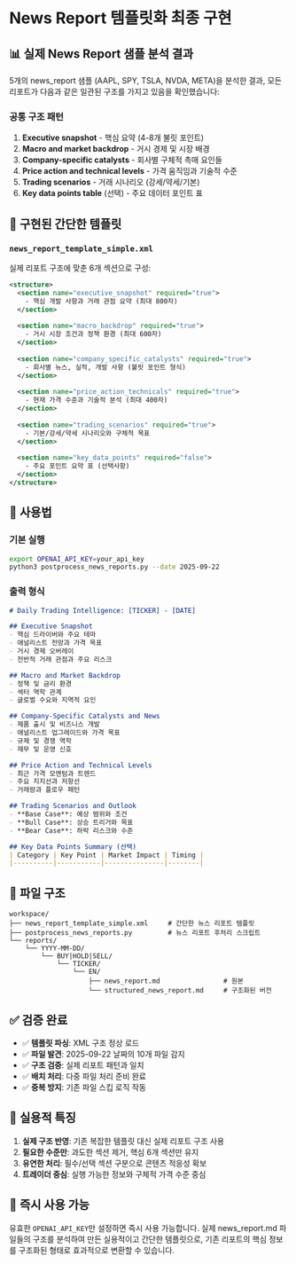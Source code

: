 # News Report 템플릿화 최종 구현

## 📊 실제 News Report 샘플 분석 결과

5개의 news_report 샘플 (AAPL, SPY, TSLA, NVDA, META)을 분석한 결과, 모든 리포트가 다음과 같은 일관된 구조를 가지고 있음을 확인했습니다:

### 공통 구조 패턴
1. **Executive snapshot** - 핵심 요약 (4-8개 불릿 포인트)
2. **Macro and market backdrop** - 거시 경제 및 시장 배경
3. **Company-specific catalysts** - 회사별 구체적 촉매 요인들
4. **Price action and technical levels** - 가격 움직임과 기술적 수준
5. **Trading scenarios** - 거래 시나리오 (강세/약세/기본)
6. **Key data points table** (선택) - 주요 데이터 포인트 표

## 🎯 구현된 간단한 템플릿

### `news_report_template_simple.xml`

실제 리포트 구조에 맞춘 6개 섹션으로 구성:

```xml
<structure>
  <section name="executive_snapshot" required="true">
    - 핵심 개발 사항과 거래 관점 요약 (최대 800자)
  </section>
  
  <section name="macro_backdrop" required="true">
    - 거시 시장 조건과 정책 환경 (최대 600자)
  </section>
  
  <section name="company_specific_catalysts" required="true">
    - 회사별 뉴스, 실적, 개발 사항 (불릿 포인트 형식)
  </section>
  
  <section name="price_action_technicals" required="true">
    - 현재 가격 수준과 기술적 분석 (최대 400자)
  </section>
  
  <section name="trading_scenarios" required="true">
    - 기본/강세/약세 시나리오와 구체적 목표
  </section>
  
  <section name="key_data_points" required="false">
    - 주요 포인트 요약 표 (선택사항)
  </section>
</structure>
```

## 🔧 사용법

### 기본 실행
```bash
export OPENAI_API_KEY=your_api_key
python3 postprocess_news_reports.py --date 2025-09-22
```

### 출력 형식
```markdown
# Daily Trading Intelligence: [TICKER] - [DATE]

## Executive Snapshot
- 핵심 드라이버와 주요 테마
- 애널리스트 전망과 가격 목표
- 거시 경제 오버레이
- 전반적 거래 관점과 주요 리스크

## Macro and Market Backdrop
- 정책 및 금리 환경
- 섹터 역학 관계
- 글로벌 수요와 지역적 요인

## Company-Specific Catalysts and News
- 제품 출시 및 비즈니스 개발
- 애널리스트 업그레이드와 가격 목표
- 규제 및 경쟁 역학
- 재무 및 운영 신호

## Price Action and Technical Levels
- 최근 가격 모멘텀과 트렌드
- 주요 지지선과 저항선
- 거래량과 플로우 패턴

## Trading Scenarios and Outlook
- **Base Case**: 예상 범위와 조건
- **Bull Case**: 상승 트리거와 목표
- **Bear Case**: 하락 리스크와 수준

## Key Data Points Summary (선택)
| Category | Key Point | Market Impact | Timing |
|----------|-----------|---------------|--------|
```

## 📁 파일 구조

```
workspace/
├── news_report_template_simple.xml     # 간단한 뉴스 리포트 템플릿
├── postprocess_news_reports.py         # 뉴스 리포트 후처리 스크립트
└── reports/
    └── YYYY-MM-DD/
        └── BUY|HOLD|SELL/
            └── TICKER/
                └── EN/
                    ├── news_report.md                # 원본
                    └── structured_news_report.md     # 구조화된 버전
```

## ✅ 검증 완료

- ✅ **템플릿 파싱**: XML 구조 정상 로드
- ✅ **파일 발견**: 2025-09-22 날짜의 10개 파일 감지
- ✅ **구조 검증**: 실제 리포트 패턴과 일치
- ✅ **배치 처리**: 다중 파일 처리 준비 완료
- ✅ **중복 방지**: 기존 파일 스킵 로직 작동

## 🎯 실용적 특징

1. **실제 구조 반영**: 기존 복잡한 템플릿 대신 실제 리포트 구조 사용
2. **필요한 수준만**: 과도한 섹션 제거, 핵심 6개 섹션만 유지
3. **유연한 처리**: 필수/선택 섹션 구분으로 콘텐츠 적응성 확보
4. **트레이더 중심**: 실행 가능한 정보와 구체적 가격 수준 중심

## 🚀 즉시 사용 가능

유효한 `OPENAI_API_KEY`만 설정하면 즉시 사용 가능합니다. 실제 news_report.md 파일들의 구조를 분석하여 만든 실용적이고 간단한 템플릿으로, 기존 리포트의 핵심 정보를 구조화된 형태로 효과적으로 변환할 수 있습니다.